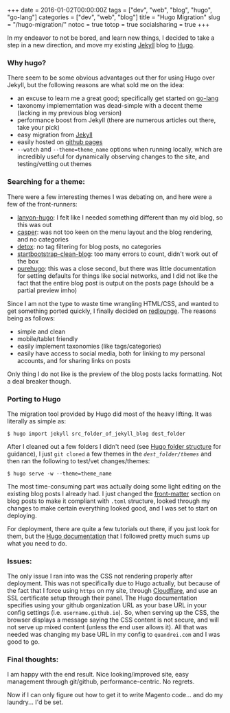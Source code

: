 +++
date = 2016-01-02T00:00:00Z
tags = ["dev", "web", "blog", "hugo", "go-lang"]
categories = ["dev", "web", "blog"]
title = "Hugo Migration"
slug = "/hugo-migration/"
notoc = true
totop = true
socialsharing = true
+++

In my endeavor to not be bored, and learn new things, I decided to take a step in a new direction, and move my existing [Jekyll](http://jekyllrb.com/) blog to [Hugo](http://gohugo.io/). 

### Why hugo?
There seem to be some obvious advantages out ther for using Hugo over Jekyll, but the following reasons are what sold me on the idea:

* an excuse to learn me a great good; specifically get started on [go-lang](https://golang.org/)
* taxonomy implememtation was dead-simple with a decent theme (lacking in my previous blog version)
* performance boost from Jekyll (there are numerous articles out there, take your pick)
* easy migration from [Jekyll](https://gohugo.io/tutorials/migrate-from-jekyll/)
* easily hosted on [github pages](https://gohugo.io/tutorials/github-pages-blog/)
* `--watch` and `--theme=theme_name` options when running locally, which are incredibly useful for dynamically observing changes to the site, and testing/vetting out themes

### Searching for a theme:
There were a few interesting themes I was debating on, and here were a few of the front-runners:

* [lanyon-hugo](http://themes.gohugo.io/lanyon/): I felt like I needed something different than my old blog, so this was out
* [casper](http://themes.gohugo.io/casper/): was not too keen on the menu layout and the blog rendering, and no categories
* [detox](http://themes.gohugo.io/detox/): no tag filtering for blog posts, no categories
* [startbootstrap-clean-blog](http://themes.gohugo.io/startbootstrap-clean-blog/): too many errors to count, didn't work out of the box
* [purehugo](http://themes.gohugo.io/purehugo/): this was a close second, but there was little documentation for setting defaults for things like social networks, and I did not like the fact that the entire blog post is output on the posts page (should be a partial preview imho)

Since I am not the type to waste time wrangling HTML/CSS, and wanted to get something ported quickly, I finally decided on [redlounge](http://themes.gohugo.io/redlounge/). The reasons being as follows:

* simple and clean
* mobile/tablet friendly
* easily implement taxonomies (like tags/categories)
* easily have access to social media, both for linking to my personal accounts, and for sharing links on posts

Only thing I do not like is the preview of the blog posts lacks formatting. Not a deal breaker though.

### Porting to Hugo
The migration tool provided by Hugo did most of the heavy lifting. It was literally as simple as:

	$ hugo import jekyll src_folder_of_jekyll_blog dest_folder

After I cleaned out a few folders I didn't need (see [Hugo folder structure](https://gohugo.io/overview/source-directory/) for guidance), I just `git cloned` a few themes in the *`dest_folder/themes`* and then ran the following to test/vet changes/themes:

	$ hugo serve -w --theme=theme_name

The most time-consuming part was actually doing some light editing on the existing blog posts I already had. I just changed the [front-matter](https://gohugo.io/content/front-matter/) section on blog posts to make it compliant with `.toml` structure, looked through my changes to make certain everything looked good, and I was set to start on deploying.

For deployment, there are quite a few tutorials out there, if you just look for them, but the [Hugo documentation](https://gohugo.io/tutorials/github-pages-blog/#hosting-personal-organization-pages:fcefb200141ace3e7bfd6542457b7a72) that I followed pretty much sums up what you need to do.

### Issues:
The only issue I ran into was the CSS not rendering properly after deployment. This was not specifically due to Hugo actually, but because of the fact that I force using `https` on my site, through [Cloudflare](https://www.cloudflare.com/), and use an SSL certificate setup through their panel. The Hugo documentation specifies using your github organization URL as your base URL in your config settings (i.e. `username.github.io`). So, when serving up the CSS, the browser displays a message saying the CSS content is not secure, and will not serve up mixed content (unless the end user allows it). All that was needed was changing my base URL in my config to `quandrei.com` and I was good to go.

### Final thoughts:
I am happy with the end result. Nice looking/improved site, easy management through git/github, performance-centric. No regrets.

Now if I can only figure out how to get it to write Magento code... and do my laundry... I'd be set.